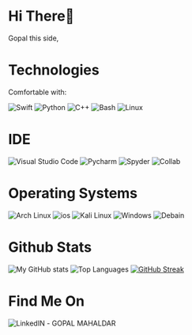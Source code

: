 # Hi There👋
Gopal this side,

# Technologies
Comfortable with:

![Swift](https://img.shields.io/badge/Swift-FA7343?style=for-the-badge&logo=swift&logoColor=white)
![Python](https://img.shields.io/badge/Python-FFD43B?style=for-the-badge&logo=python&logoColor=darkgreen)
![C++](https://img.shields.io/badge/C%2B%2B-00599C?style=for-the-badge&logo=c%2B%2B&logoColor=white)
![Bash](https://img.shields.io/badge/Shell_Script-121011?style=for-the-badge&logo=gnu-bash&logoColor=white) 
![Linux](https://img.shields.io/badge/Linux-FCC624?style=for-the-badge&logo=linux&logoColor=black) 

# IDE
![Visual Studio Code](https://img.shields.io/badge/Visual_Studio_Code-0078D4?style=for-the-badge&logo=visual%20studio%20code&logoColor=white) 
![Pycharm](https://img.shields.io/badge/pycharm-143?style=for-the-badge&logo=pycharm&logoColor=black&color=black&labelColor=green)
![Spyder](https://img.shields.io/badge/Spyder-838485?style=for-the-badge&logo=spyder%20ide&logoColor=maroon)
![Collab](https://img.shields.io/badge/Colab-F9AB00?style=for-the-badge&logo=googlecolab&color=525252)

# Operating Systems
![Arch Linux](https://img.shields.io/badge/Arch_Linux-1793D1?style=for-the-badge&logo=arch-linux&logoColor=white)
![ios](https://img.shields.io/badge/iOS-000000?style=for-the-badge&logo=ios&logoColor=white)
![Kali Linux](https://img.shields.io/badge/Kali_Linux-557C94?style=for-the-badge&logo=kali-linux&logoColor=white)
![Windows](https://img.shields.io/badge/Windows-0078D6?style=for-the-badge&logo=windows&logoColor=white)
![Debain](https://img.shields.io/badge/Debian-A81D33?style=for-the-badge&logo=debian&logoColor=white)

# Github Stats
![My GitHub stats](https://github-readme-stats.vercel.app/api?username=LameUser&show_icons=true&theme=midnight-purple) 
![Top Languages](https://github-readme-stats.vercel.app/api/top-langs/?username=LameUser&layout=midnight-purple)
[![GitHub Streak](https://github-readme-streak-stats.herokuapp.com/?user=LameUser&theme=midnight-purple-dark)](https://git.io/streak-stats)

# Find Me On
![LinkedIN](https://img.shields.io/badge/LinkedIn-0077B5?style=for-the-badge&logo=linkedin&logoColor=white) - GOPAL MAHALDAR<br>
